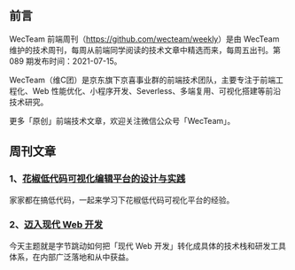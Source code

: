 ## 前言

WecTeam 前端周刊（<https://github.com/wecteam/weekly>）是由 WecTeam 维护的技术周刊，每周从前端同学阅读的技术文章中精选而来，每周五出刊。第 089 期发布时间：2021-07-15。

WecTeam（维C团）是京东旗下京喜事业群的前端技术团队，主要专注于前端工程化、Web 性能优化、小程序开发、Severless、多端复用、可视化搭建等前沿技术研究。

更多「原创」前端技术文章，欢迎关注微信公众号「WecTeam」。


## 周刊文章

### 1、[花椒低代码可视化编辑平台的设计与实践](https://mp.weixin.qq.com/s/1uLxT2Ub_hoYqjXS7DjYLw)

家家都在搞低代码，一起来学习下花椒低代码可视化平台的经验。

### 2、[迈入现代 Web 开发](https://mp.weixin.qq.com/s/sTa5RisOhHu3TXlWjkVltw)

今天主题就是字节跳动如何把「现代 Web 开发」转化成具体的技术栈和研发工具体系，在内部广泛落地和从中获益。